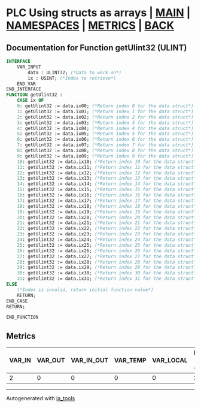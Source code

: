 # PLC Using structs as arrays | [MAIN] | [NAMESPACES] | [METRICS] | [BACK]  

## Documentation for Function getUlint32 (ULINT)  

```pascal
INTERFACE
    VAR_INPUT
        data : ULINT32; (*Data to work on*)
        ix : USINT; (*Index to retrieve*)
    END_VAR
END_INTERFACE
FUNCTION getUlint32 :
    CASE ix OF
	0: getUlint32 := data.ix00; (*Return index 0 for the data struct*)
	1: getUlint32 := data.ix01; (*Return index 1 for the data struct*)
	2: getUlint32 := data.ix02; (*Return index 2 for the data struct*)
	3: getUlint32 := data.ix03; (*Return index 3 for the data struct*)
	4: getUlint32 := data.ix04; (*Return index 4 for the data struct*)
	5: getUlint32 := data.ix05; (*Return index 5 for the data struct*)
	6: getUlint32 := data.ix06; (*Return index 6 for the data struct*)
	7: getUlint32 := data.ix07; (*Return index 7 for the data struct*)
	8: getUlint32 := data.ix08; (*Return index 8 for the data struct*)
	9: getUlint32 := data.ix09; (*Return index 9 for the data struct*)
	10: getUlint32 := data.ix10; (*Return index 10 for the data struct*)
	11: getUlint32 := data.ix11; (*Return index 11 for the data struct*)
	12: getUlint32 := data.ix12; (*Return index 12 for the data struct*)
	13: getUlint32 := data.ix13; (*Return index 13 for the data struct*)
	14: getUlint32 := data.ix14; (*Return index 14 for the data struct*)
	15: getUlint32 := data.ix15; (*Return index 15 for the data struct*)
	16: getUlint32 := data.ix16; (*Return index 16 for the data struct*)
	17: getUlint32 := data.ix17; (*Return index 17 for the data struct*)
	18: getUlint32 := data.ix18; (*Return index 18 for the data struct*)
	19: getUlint32 := data.ix19; (*Return index 19 for the data struct*)
	20: getUlint32 := data.ix20; (*Return index 20 for the data struct*)
	21: getUlint32 := data.ix21; (*Return index 21 for the data struct*)
	22: getUlint32 := data.ix22; (*Return index 22 for the data struct*)
	23: getUlint32 := data.ix23; (*Return index 23 for the data struct*)
	24: getUlint32 := data.ix24; (*Return index 24 for the data struct*)
	25: getUlint32 := data.ix25; (*Return index 25 for the data struct*)
	26: getUlint32 := data.ix26; (*Return index 26 for the data struct*)
	27: getUlint32 := data.ix27; (*Return index 27 for the data struct*)
	28: getUlint32 := data.ix28; (*Return index 28 for the data struct*)
	29: getUlint32 := data.ix29; (*Return index 29 for the data struct*)
	30: getUlint32 := data.ix30; (*Return index 30 for the data struct*)
	31: getUlint32 := data.ix31; (*Return index 31 for the data struct*)
ELSE
	(*Index is invalid, return initial function value*)
	RETURN;
END_CASE
RETURN;

END_FUNCTION
```

## Metrics  

| VAR_IN | VAR_OUT | VAR_IN_OUT | VAR_TEMP | VAR_LOCAL | Lines of code | Maintainable size |
| ------ | ------- | ---------- | --------- | -------- | ------------- | ----------------- |
| 2 | 0 | 0 | 0 | 0 | 38 | 42 |  

---
Autogenerated with [ia_tools](https://github.com/tkucic/ia_tools)  

[MAIN]: ../../../../index_st.md
[NAMESPACES]: ../../nsList_st.md
[METRICS]: ../../../metrics_st.md
[BACK]: ../nsMain_st.md
